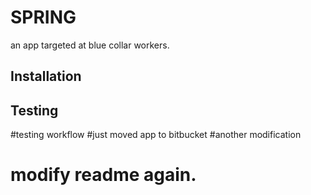 # SPRING
an app targeted at blue collar workers.

## Installation


## Testing


#testing workflow
#just moved app to bitbucket
#another modification

# modify readme again.
